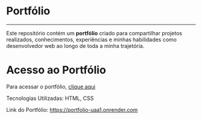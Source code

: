 # Portfólio 
---
Este repositório contém um **portfólio** criado para compartilhar projetos realizados, conhecimentos, experiências e minhas habilidades como desenvolvedor web ao longo de toda a minha trajetória.

# Acesso ao Portfólio
Para acessar o portfólio, [clique aqui](https://portfolio-uaa1.onrender.com)

Tecnologias Utilizadas: HTML, CSS

Link do Portfólio: https://portfolio-uaa1.onrender.com
